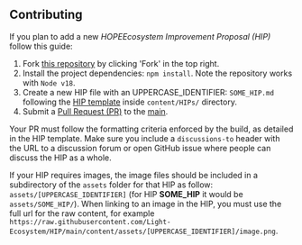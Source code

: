 ## Contributing

If you plan to add a new _HOPEEcosystem Improvement Proposal (HIP)_ follow this guide:

1. Fork [this repository](https://github.com/Light-Ecosystem/HIP) by clicking 'Fork' in the top right.
2. Install the project dependencies: `npm install`. Note the repository works with `Node v18`.
3. Create a new HIP file with an UPPERCASE_IDENTIFIER: `SOME_HIP.md` following the [HIP template](./X-HIP.md) inside `content/HIPs/` directory.
4. Submit a [Pull Request (PR)](https://github.com/Light-Ecosystem/HIP/pulls) to the [main](https://github.com/Light-Ecosystem/HIP/tree/main).

Your PR must follow the formatting criteria enforced by the build, as detailed in the HIP template. Make sure you include a `discussions-to` header with the URL to a discussion forum or open GitHub issue where people can discuss the HIP as a whole.

If your HIP requires images, the image files should be included in a subdirectory of the `assets` folder for that HIP as follow: `assets/[UPPERCASE_IDENTIFIER]` (for HIP **SOME_HIP** it would be `assets/SOME_HIP/`). When linking to an image in the HIP, you must use the full url for the raw content, for example `https://raw.githubusercontent.com/Light-Ecosystem/HIP/main/content/assets/[UPPERCASE_IDENTIFIER]/image.png`.